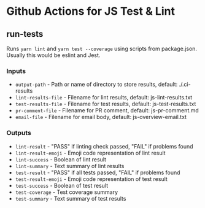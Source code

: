 # Github Actions for JS Test & Lint

## run-tests

Runs `yarn lint` and `yarn test --coverage` using scripts from package.json. Usually this would be eslint
and Jest.

### Inputs

* `output-path` - Path or name of directory to store results, default: ./.ci-results
* `lint-results-file` - Filename for lint results, default: js-lint-results.txt
* `test-results-file` - Filename for test results, default: js-test-results.txt
* `pr-comment-file` - Filename for PR comment, default: js-pr-comment.md
* `email-file` - Filename for email body, default: js-overview-email.txt

### Outputs

* `lint-result` - "PASS" if linting check passed, "FAIL" if problems found
* `lint-result-emoji` - Emoji code representation of lint result
* `lint-success` - Boolean of lint result
* `lint-summary` - Text summary of lint results
* `test-result` - "PASS" if all tests passed, "FAIL" if problems found
* `test-result-emoji` - Emoji code representation of test result
* `test-success` - Boolean of test result
* `test-coverage` - Test coverage summary
* `test-summary` - Text summary of test results
